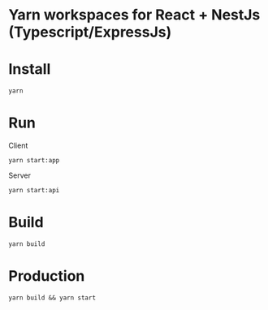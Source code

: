 # Yarn workspaces for React + NestJs (Typescript/ExpressJs)

# Install 
```
yarn 
```

# Run

Client
```
yarn start:app
```
Server
```
yarn start:api
```

# Build
```
yarn build
```

# Production
```
yarn build && yarn start
```

